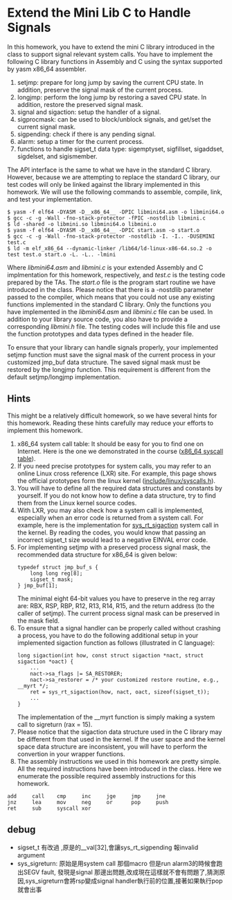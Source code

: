 # Extend the Mini Lib C to Handle Signals
In this homework, you have to extend the mini C library introduced in the class to support signal relevant system calls. You have to implement the following C library functions in Assembly and C using the syntax supported by yasm x86_64 assembler.

1. setjmp: prepare for long jump by saving the current CPU state. In addition, preserve the signal mask of the current process.
2. longjmp: perform the long jump by restoring a saved CPU state. In addition, restore the preserved signal mask.
3. signal and sigaction: setup the handler of a signal.
4. sigprocmask: can be used to block/unblock signals, and get/set the current signal mask.
5. sigpending: check if there is any pending signal.
6. alarm: setup a timer for the current process.
7. functions to handle sigset_t data type: sigemptyset, sigfillset, sigaddset, sigdelset, and sigismember.

The API interface is the same to what we have in the standard C library. However, because we are attempting to replace the standard C library, our test codes will only be linked against the library implemented in this homework. We will use the following commands to assemble, compile, link, and test your implementation.
```
$ yasm -f elf64 -DYASM -D__x86_64__ -DPIC libmini64.asm -o libmini64.o
$ gcc -c -g -Wall -fno-stack-protector -fPIC -nostdlib libmini.c
$ ld -shared -o libmini.so libmini64.o libmini.o
$ yasm -f elf64 -DYASM -D__x86_64__ -DPIC start.asm -o start.o
$ gcc -c -g -Wall -fno-stack-protector -nostdlib -I. -I.. -DUSEMINI test.c
$ ld -m elf_x86_64 --dynamic-linker /lib64/ld-linux-x86-64.so.2 -o test test.o start.o -L. -L.. -lmini
```
Where *libmini64.asm* and *libmini.c* is your extended Assembly and C implmentation for this homework, respectively, and *test.c* is the testing code prepared by the TAs. The *start.o* file is the program start routine we have introduced in the class. Please notice that there is a -nostdlib parameter passed to the compiler, which means that you could not use any existing functions implemented in the standard C library. Only the functions you have implemented in the *libmini64.asm* and *libmini.c* file can be used. In addition to your library source code, you also have to provide a corresponding *libmini.h* file. The testing codes will include this file and use the function prototypes and data types defined in the header file.

To ensure that your library can handle signals properly, your implemented setjmp function must save the signal mask of the current process in your customized jmp_buf data structure. The saved signal mask must be restored by the longjmp function. This requirement is different from the default setjmp/longjmp implementation.

## Hints
This might be a relatively difficult homework, so we have several hints for this homework. Reading these hints carefully may reduce your efforts to implement this homework.
1. x86_64 system call table: It should be easy for you to find one on Internet. Here is the one we demonstrated in the course ([x86_64 syscall table](http://blog.rchapman.org/posts/Linux_System_Call_Table_for_x86_64/)).
2. If you need precise prototypes for system calls, you may refer to an online Linux cross reference (LXR) site. For example, this page shows the official prototypes form the linux kernel ([include/linux/syscalls.h](https://elixir.bootlin.com/linux/v4.16.8/source/include/linux/syscalls.h#L603)).
3. You will have to define all the required data structures and constants by yourself. If you do not know how to define a data structure, try to find them from the Linux kernel source codes.
4. With LXR, you may also check how a system call is implemented, especially when an error code is returned from a system call. For example, here is the implementation for [sys_rt_sigaction](https://elixir.bootlin.com/linux/v4.16.8/source/kernel/signal.c#L3711) system call in the kernel. By reading the codes, you would know that passing an incorrect sigset_t size would lead to a negative EINVAL error code.
5. For implementing setjmp with a preserved process signal mask, the recommended data structure for x86_64 is given below:
    ```
    typedef struct jmp_buf_s {
        long long reg[8];
        sigset_t mask;
    } jmp_buf[1];
    ```
    The minimal eight 64-bit values you have to preserve in the reg array are: RBX, RSP, RBP, R12, R13, R14, R15, and the return address (to the caller of setjmp). The current process signal mask can be preserved in the mask field.
6. To ensure that a signal handler can be properly called without crashing a process, you have to do the following additional setup in your implemented sigaction function as follows (illustrated in C language):
    ```
    long sigaction(int how, const struct sigaction *nact, struct sigaction *oact) {
        ...
        nact->sa_flags |= SA_RESTORER;
        nact->sa_restorer = /* your customized restore routine, e.g., __myrt */;
        ret = sys_rt_sigaction(how, nact, oact, sizeof(sigset_t));
        ...
    }
    ```
    The implementation of the __myrt function is simply making a system call to sigreturn (rax = 15).
7. Please notice that the sigaction data structure used in the C library may be different from that used in the kernel. If the user space and the kernel space data structure are inconsistent, you will have to perform the convertion in your wrapper functions.
8. The assembly instructions we used in this homework are pretty simple. All the required instructions have been introduced in the class. Here we enumerate the possible required assembly instructions for this homework.
```
add     call	cmp	    inc	    jge	    jmp	    jne
jnz	    lea	    mov	    neg	    or	    pop	    push
ret	    sub	    syscall	xor
```

## debug
* sigset_t 有改過 ,原是的__val[32],會讓sys_rt_sigpending 報invalid argument
* sys_sigreturn: 原始是用system call 那個macro 但是run alarm3的時候會跑出SEGV fault, 發現是signal 那邊出問題,改成現在這樣就不會有問題了,猜測原因,sys_sigreturn會將rsp變成signal handler執行前的位置,接著如果執行pop 就會出事
